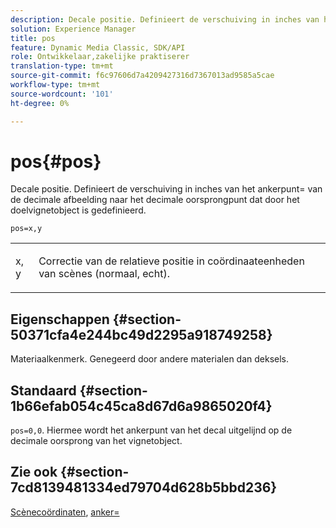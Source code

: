 ```yaml
---
description: Decale positie. Definieert de verschuiving in inches van het ankerpunt= van de decimale afbeelding naar het decimale oorsprongpunt dat door het doelvignetobject is gedefinieerd.
solution: Experience Manager
title: pos
feature: Dynamic Media Classic, SDK/API
role: Ontwikkelaar,zakelijke praktiserer
translation-type: tm+mt
source-git-commit: f6c97606d7a4209427316d7367013ad9585a5cae
workflow-type: tm+mt
source-wordcount: '101'
ht-degree: 0%

---
```



# pos{#pos}

Decale positie. Definieert de verschuiving in inches van het ankerpunt= van de decimale afbeelding naar het decimale oorsprongpunt dat door het doelvignetobject is gedefinieerd.

`pos=x,y`

<table id="simpletable_DB3B64EFB67A47AD843812324ABFAE45"> 
 <tr class="strow"> 
  <td class="stentry"> <p><span class="varname"> x</span>,<span class="varname"> y</span> </p></td> 
  <td class="stentry"> <p>Correctie van de relatieve positie in coördinaateenheden van scènes (normaal, echt). </p></td> 
 </tr> 
</table>

## Eigenschappen {#section-50371cfa4e244bc49d2295a918749258}

Materiaalkenmerk. Genegeerd door andere materialen dan deksels.

## Standaard {#section-1b66efab054c45ca8d67d6a9865020f4}

`pos=0,0`. Hiermee wordt het ankerpunt van het decal uitgelijnd op de decimale oorsprong van het vignetobject.

## Zie ook {#section-7cd8139481334ed79704d628b5bbd236}

[Scènecoördinaten](../../../../../ir-api/http-protocol/image-rendering-api-ref/c-ir-http-protocol-ref/c-ir-http-protocol-syntax-and-features/c-ir-vignettes/c-ir-scene-coordinates.md#concept-528507024fa640b19a2631357febf7f1),  [anker=](../../../../../ir-api/http-protocol/image-rendering-api-ref/c-ir-http-protocol-ref/c-ir-http-protocol-command-reference/r-ir-http-anchor.md#reference-d53923d785c9442997dc7f2199524c26)
